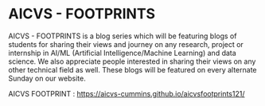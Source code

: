 # AICVS - FOOTPRINTS

AICVS - FOOTPRINTS is a blog series which will be featuring blogs of students for sharing their views and journey on any research, project or internship in AI/ML (Artificial Intelligence/Machine Learning) and data science. We also appreciate people interested in sharing their views on any other technical field as well. These blogs will be featured on every alternate Sunday on our website.

AICVS FOOTPRINT : https://aicvs-cummins.github.io/aicvsfootprints121/
